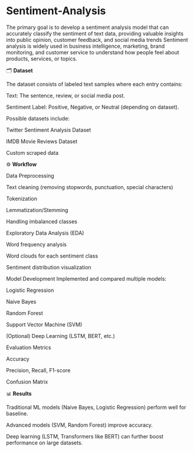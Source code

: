 # Sentiment-Analysis
The primary goal is to develop a sentiment analysis model that can accurately classify the sentiment of text data, providing valuable insights into public opinion, customer feedback, and social media trends
Sentiment analysis is widely used in business intelligence, marketing, brand monitoring, and customer service to understand how people feel about products, services, or topics.

🗂️ **Dataset**

The dataset consists of labeled text samples where each entry contains:

Text: The sentence, review, or social media post.

Sentiment Label: Positive, Negative, or Neutral (depending on dataset).

Possible datasets include:

Twitter Sentiment Analysis Dataset

IMDB Movie Reviews Dataset

Custom scraped data

⚙️ **Workflow**

Data Preprocessing

Text cleaning (removing stopwords, punctuation, special characters)

Tokenization

Lemmatization/Stemming

Handling imbalanced classes

Exploratory Data Analysis (EDA)

Word frequency analysis

Word clouds for each sentiment class

Sentiment distribution visualization

Model Development
Implemented and compared multiple models:

Logistic Regression

Naive Bayes

Random Forest

Support Vector Machine (SVM)

(Optional) Deep Learning (LSTM, BERT, etc.)

Evaluation Metrics

Accuracy

Precision, Recall, F1-score

Confusion Matrix

📊 **Results**

Traditional ML models (Naive Bayes, Logistic Regression) perform well for baseline.

Advanced models (SVM, Random Forest) improve accuracy.

Deep learning (LSTM, Transformers like BERT) can further boost performance on large datasets.

